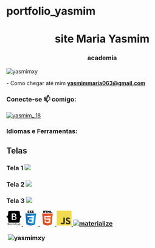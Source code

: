 # portfolio_yasmim<h1 align="center">site Maria Yasmim</h1><h3 align="center">academia</h3><p align="left"> <img src="https://komarev.com/ghpvc/?username=yasmimxy&label=Profile%20views&color=0e75b6&style=flat" alt="yasmimxy" /> </p>- Como chegar até mim **yasmimmaria063@gmail.com**

<h3 align="left">Conecte-se 📫 comigo:</h3>





<p align=" left">
<a href="https://instagram.com/yasmim_.18" target="blank"><img align="center" src="https://raw.githubusercontent.com/rahuldkjain/github-profile-readme-generator/master/src/images/icons/Social/instagram.svg" alt="yasmim_.18" height="30" width="40" /></a></p><h3 align="left">Idiomas e Ferramentas:</h3>

<h2>Telas</h2>

<h3>Tela 1</3>
<img src=./jpeg1>

<h3>Tela 2</3>
<img src=./jpeg2>

<h3>Tela 3</3>
<img src=./jpeg3>

<p align="esquerda"> <a href="https://getbootstrap.com" target="_blank" rel="noreferrer"> <img src="https://raw.githubusercontent.com/devicons/devicon/master/icons/bootstrap/bootstrap-plain-wordmark.svg" alt="bootstrap" width="40" height="40"/> </a> <a href="https://www.w3schools.com/css/" target="_blank" rel="noreferrer"> <img src="https://raw.githubusercontent.com/devicons/devicon/master/icons/css3/css3-original-wordmark.svg" alt="css3" width="40" height="40"/> </a> <a href="https://www.w3.org/html/" target="_blank" rel="noreferrer"> <img src="https://raw.githubusercontent.com/devicons/devicon/master/icons/html5/html5-original-wordmark.svg" alt="html5" width="40" height="40"/> </a> <a href="https://developer.mozilla.org/en-US/docs/Web/JavaScript" target="_blank" rel="noreferrer"> <img src="https://raw.githubusercontent.com/devicons/devicon/master/icons/javascript/javascript-original.svg" alt="javascript" width="40" height="40"/> </a> <a href="https://materializecss.com/" target="_blank" rel="noreferrer"> <img src="https://raw.githubusercontent.com/prplx/svg-logos/5585531d45d294869c4eaab4d7cf2e9c167710a9/svg/materialize.svg" alt="materialize" width="40" height="40"/> </a> </p>

<p>&nbsp;<img align="center" src="https://github-readme-stats.vercel.app/api?username=yasmimxy&show_icons=true&locale=en" alt="yasmimxy" /></p>
